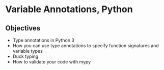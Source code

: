 # Variable Annotations, Python

## Objectives
- Type annotations in Python 3
- How you can use type annotations to specify function signatures and variable types
- Duck typing
- How to validate your code with mypy
